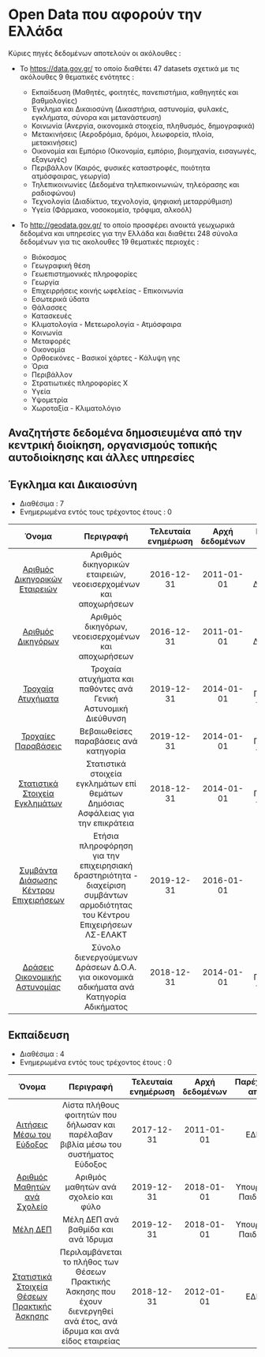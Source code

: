 # Open Data που αφορούν την Ελλάδα
Κύριες πηγές δεδομένων αποτελούν οι ακόλουθες :

- Το https://data.gov.gr/ το οποίο διαθέτει 47 datasets σχετικά με τις ακόλουθες 9 θεματικές ενότητες :

  - Εκπαίδευση (Μαθητές, φοιτητές, πανεπιστήμια, καθηγητές και βαθμολογίες)
  - Έγκλημα και Δικαιοσύνη (Δικαστήρια, αστυνομία, φυλακές, εγκλήματα, σύνορα και μετανάστευση)
  - Κοινωνία (Ανεργία, οικονομικά στοιχεία, πληθυσμός, δημογραφικά)
  - Μετακινήσεις (Αεροδρόμια, δρόμοι, λεωφορεία, πλοία, μετακινήσεις)
  - Οικονομία και Εμπόριο (Οικονομία, εμπόριο, βιομηχανία, εισαγωγές, εξαγωγές)
  - Περιβάλλον (Καιρός, φυσικές καταστροφές, ποιότητα ατμόσφαιρας, γεωργία)
  - Τηλεπικοινωνίες (Δεδομένα τηλεπικοινωνιών, τηλεόρασης και ραδιοφώνου)
  - Τεχνολογία (Διαδίκτυο, τεχνολογία, ψηφιακή μεταρρύθμιση)
  - Υγεία (Φάρμακα, νοσοκομεία, τρόφιμα, αλκοόλ)
  
- Το http://geodata.gov.gr/ το οποίο προσφέρει ανοικτά γεωχωρικά δεδομένα και υπηρεσίες για την Ελλάδα και διαθέτει 248 σύνολα δεδομένων για τις ακολουθες 19 θεματικές περιοχές :
  - Βιόκοσμος 
  - Γεωγραφική θέση
  - Γεωεπιστημονικές πληροφορίες
  - Γεωργία
  - Επιχειρρήσεις κοινής ωφελείας - Επικοινωνία
  - Εσωτερικά ύδατα
  - Θάλασσες
  - Κατασκευές
  - Κλιματολογία - Μετεωρολογία - Ατμόσφαιρα
  - Κοινωνία
  - Μεταφορές
  - Οικονομία
  - Ορθοεικόνες - Βασικοί χάρτες - Κάλυψη γης
  - Όρια
  - Περιβάλλον
  - Στρατιωτικές πληροφορίες Χ
  - Υγεία
  - Υψομετρία
  - Χωροταξία - Κλιματολόγιο


## Αναζητήστε δεδομένα δημοσιευμένα από την κεντρική διοίκηση, οργανισμούς τοπικής αυτοδιοίκησης και άλλες υπηρεσίες


## Έγκλημα και Δικαιοσύνη 

- Διαθέσιμα : 7
- Ενημερωμένα εντός τους τρέχοντος έτους : 0

Όνομα | Περιγραφή | Τελευταία ενημέρωση | Αρχή δεδομένων | Παρέχεται από
:--------:|:-----------:|:------:|:------:|:------:
[Αριθμός Δικηγορικών Εταιρειών](https://data.gov.gr/datasets/minjust_law_firms/) | Αριθμός δικηγορικών εταιρειών, νεοεισερχομένων και αποχωρήσεων | 2016-12-31 | 2011-01-01 | Υπουργείο Δικαιοσύνης
[Αριθμός Δικηγόρων](https://data.gov.gr/datasets/minjust_lawyers/) | Αριθμός δικηγόρων, νεοεισερχομένων και αποχωρήσεων | 2016-12-31 | 2011-01-01 | Υπουργείο Δικαιοσύνης
[Τροχαία Ατυχήματα](https://data.gov.gr/datasets/mcp_traffic_accidents/) | Τροχαία ατυχήματα και παθόντες ανά Γενική Αστυνομική Διεύθυνση | 2019-12-31 | 2014-01-01 | Υπουργείο Προστασίας του Πολίτη
[Τροχαίες Παραβάσεις](https://data.gov.gr/datasets/mcp_traffic_violations/) | Βεβαιωθείσες παραβάσεις ανά κατηγορία  | 2019-12-31 | 2014-01-01 | Υπουργείο Προστασίας του Πολίτη
[Στατιστικά Στοιχεία Εγκλημάτων](https://data.gov.gr/datasets/mcp_crime/) | Στατιστικά στοιχεία εγκλημάτων επί θεμάτων Δημόσιας Ασφάλειας για την επικράτεια | 2018-12-31 | 2014-01-01 | Υπουργείο Προστασίας του Πολίτη
[Συμβάντα Διάσωσης Κέντρου Επιχειρήσεων](https://data.gov.gr/datasets/hcg_incidents/) | Ετήσια πληροφόρηση για την επιχειρησιακή δραστηριότητα - διαχείριση συμβάντων αρμοδιότητας του Κέντρου Επιχειρήσεων ΛΣ-ΕΛΑΚΤ | 2019-12-31 | 2016-01-01 | Λιμενικό Σώμα
[Δράσεις Οικονομικής Αστυνομίας](https://data.gov.gr/datasets/mcp_financial_crimes/) | Σύνολο διενεργούμενων Δράσεων Δ.Ο.Α. για οικονομικά αδικήματα ανά Κατηγορία Αδικήματος | 2018-12-31 | 2014-01-01 | Υπουργείο Προστασίας του Πολίτη


## Εκπαίδευση

- Διαθέσιμα : 4
- Ενημερωμένα εντός τους τρέχοντος έτους : 0

Όνομα | Περιγραφή | Τελευταία ενημέρωση | Αρχή δεδομένων | Παρέχεται από
:--------:|:-----------:|:------:|:------:|:------:
[Αιτήσεις Μέσω του Εύδοξος](https://data.gov.gr/datasets/grnet_eudoxus/) | Λίστα πλήθους φοιτητών που δήλωσαν και παρέλαβαν βιβλία μέσω του συστήματος Εύδοξος | 2017-12-31 | 2011-01-01| ΕΔΕΤ
[Αριθμός Μαθητών ανά Σχολείο](https://data.gov.gr/datasets/minedu_students_school/) | Αριθμός μαθητών ανά σχολείο και φύλο | 2019-12-31| 2018-01-01 | Υπουργείο Παιδείας
[Μέλη ΔΕΠ](https://data.gov.gr/datasets/minedu_dep/) | Μέλη ΔΕΠ ανά βαθμίδα και ανά Ίδρυμα | 2019-12-31 | 2018-01-01 | Υπουργείο Παιδείας
[Στατιστικά Στοιχεία Θέσεων Πρακτικής Άσκησης](https://data.gov.gr/datasets/grnet_atlas/) | Περιλαμβάνεται το πλήθος των Θέσεων Πρακτικής Άσκησης που έχουν διενεργηθεί ανά έτος, ανά ίδρυμα και ανά είδος εταιρείας | 2018-12-31 | 2012-01-01 | ΕΔΕΤ
